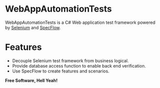 # WebAppAutomationTests

WebAppAutomationTests is a C# Web application test framework powered by [Selenium](http://www.seleniumhq.org/) and [SpecFlow](http://specflow.org/). 

# Features
 - Decouple Selenium test framework from business logical.
 - Provide database access function to enable back end verification.
 - Use SpecFlow to create features and scenarios. 
 
**Free Software, Hell Yeah!**
